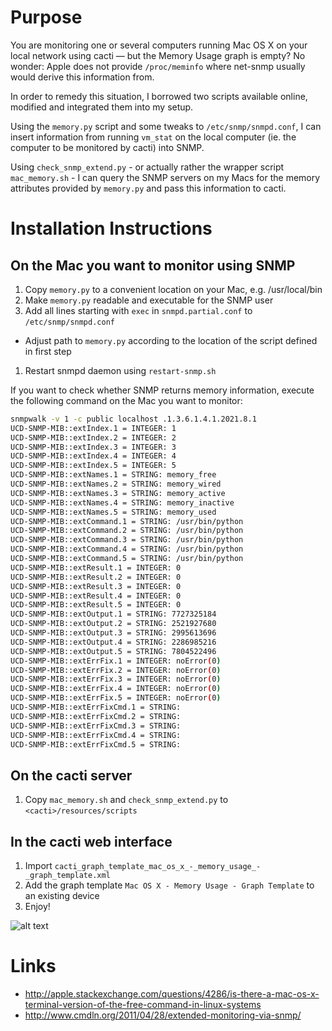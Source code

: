 Purpose
=======
You are monitoring one or several computers running Mac OS X on your local network using cacti — but the Memory Usage graph is empty? No wonder: Apple does not provide `/proc/meminfo` where net-snmp usually would derive this information from.

In order to remedy this situation, I borrowed two scripts available online, modified and integrated them into my setup.

Using the `memory.py` script and some tweaks to `/etc/snmp/snmpd.conf`, I can insert information from running `vm_stat` on the local computer (ie. the computer to be monitored by cacti) into SNMP.

Using `check_snmp_extend.py` - or actually rather the wrapper script `mac_memory.sh` - I can query the SNMP servers on  my Macs for the memory attributes provided by `memory.py` and pass this information to cacti.

Installation Instructions
=========================

On the Mac you want to monitor using SNMP
-----------------------------------------
1. Copy `memory.py` to a convenient location on your Mac, e.g. /usr/local/bin
1. Make `memory.py` readable and executable for the SNMP user
1. Add all lines starting with `exec` in `snmpd.partial.conf` to `/etc/snmp/snmpd.conf`
  * Adjust path to `memory.py` according to the location of the script defined in first step
1. Restart snmpd daemon using `restart-snmp.sh`

If you want to check whether SNMP returns memory information, execute the following command on the Mac you want to monitor:

```bash
snmpwalk -v 1 -c public localhost .1.3.6.1.4.1.2021.8.1
UCD-SNMP-MIB::extIndex.1 = INTEGER: 1
UCD-SNMP-MIB::extIndex.2 = INTEGER: 2
UCD-SNMP-MIB::extIndex.3 = INTEGER: 3
UCD-SNMP-MIB::extIndex.4 = INTEGER: 4
UCD-SNMP-MIB::extIndex.5 = INTEGER: 5
UCD-SNMP-MIB::extNames.1 = STRING: memory_free
UCD-SNMP-MIB::extNames.2 = STRING: memory_wired
UCD-SNMP-MIB::extNames.3 = STRING: memory_active
UCD-SNMP-MIB::extNames.4 = STRING: memory_inactive
UCD-SNMP-MIB::extNames.5 = STRING: memory_used
UCD-SNMP-MIB::extCommand.1 = STRING: /usr/bin/python
UCD-SNMP-MIB::extCommand.2 = STRING: /usr/bin/python
UCD-SNMP-MIB::extCommand.3 = STRING: /usr/bin/python
UCD-SNMP-MIB::extCommand.4 = STRING: /usr/bin/python
UCD-SNMP-MIB::extCommand.5 = STRING: /usr/bin/python
UCD-SNMP-MIB::extResult.1 = INTEGER: 0
UCD-SNMP-MIB::extResult.2 = INTEGER: 0
UCD-SNMP-MIB::extResult.3 = INTEGER: 0
UCD-SNMP-MIB::extResult.4 = INTEGER: 0
UCD-SNMP-MIB::extResult.5 = INTEGER: 0
UCD-SNMP-MIB::extOutput.1 = STRING: 7727325184
UCD-SNMP-MIB::extOutput.2 = STRING: 2521927680
UCD-SNMP-MIB::extOutput.3 = STRING: 2995613696
UCD-SNMP-MIB::extOutput.4 = STRING: 2286985216
UCD-SNMP-MIB::extOutput.5 = STRING: 7804522496
UCD-SNMP-MIB::extErrFix.1 = INTEGER: noError(0)
UCD-SNMP-MIB::extErrFix.2 = INTEGER: noError(0)
UCD-SNMP-MIB::extErrFix.3 = INTEGER: noError(0)
UCD-SNMP-MIB::extErrFix.4 = INTEGER: noError(0)
UCD-SNMP-MIB::extErrFix.5 = INTEGER: noError(0)
UCD-SNMP-MIB::extErrFixCmd.1 = STRING: 
UCD-SNMP-MIB::extErrFixCmd.2 = STRING: 
UCD-SNMP-MIB::extErrFixCmd.3 = STRING: 
UCD-SNMP-MIB::extErrFixCmd.4 = STRING: 
UCD-SNMP-MIB::extErrFixCmd.5 = STRING:
```

On the cacti server
-------------------
1. Copy `mac_memory.sh` and `check_snmp_extend.py` to `<cacti>/resources/scripts`

In the cacti web interface
--------------------------
1. Import `cacti_graph_template_mac_os_x_-_memory_usage_-_graph_template.xml`
1. Add the graph template `Mac OS X - Memory Usage - Graph Template` to an existing device
1. Enjoy!

![alt text](https://raw.github.com/emeidi/macosx-memory-snmp/master/mac_memory_usage.png "Example Memory Usage")

Links
=====
* http://apple.stackexchange.com/questions/4286/is-there-a-mac-os-x-terminal-version-of-the-free-command-in-linux-systems
* http://www.cmdln.org/2011/04/28/extended-monitoring-via-snmp/